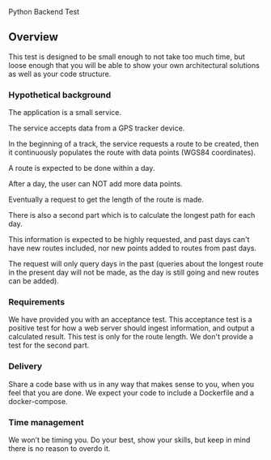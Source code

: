 Python Backend Test

## Overview

This test is designed to be small enough to not take too much time,
but loose enough that you will be able to show your own
architectural solutions as well as your code structure.

### Hypothetical background
The application is a small service.

The service accepts data from a GPS tracker device.

In the beginning of a track, the service requests a route to be created,
then it continuously populates the route with data points (WGS84 coordinates).

A route is expected to be done within a day.

After a day, the user can NOT add more data points.

Eventually a request to get the length of the route is made.

There is also a second part which is to calculate the longest path
for each day.

This information is expected to be highly requested, and past days can't have
new routes included, nor new points added to routes from past days.

The request will only query days in the past (queries about the longest route
in the present day will not be made, as the day is still going and
new routes can be added).

### Requirements
We have provided you with an acceptance test. This acceptance test is
a positive test for how a web server should ingest information, and output
a calculated result. This test is only for the route length. We don't
provide a test for the second part.

### Delivery
Share a code base with us in any way that makes sense to you,
when you feel that you are done. We expect your code to include a Dockerfile
and a docker-compose.

### Time management
We won’t be timing you. Do your best, show your skills, but keep in mind there
is no reason to overdo it.
